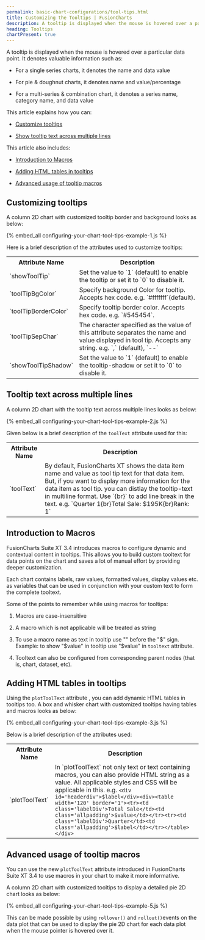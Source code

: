 ```yaml
---
permalink: basic-chart-configurations/tool-tips.html
title: Customizing the Tooltips | FusionCharts
description: A tooltip is displayed when the mouse is hovered over a particular data point. This article talk about customizing the tooltip.
heading: Tooltips
chartPresent: true
---
```


A tooltip is displayed when the mouse is hovered over a particular data point. It denotes valuable information such as:

* For a single series charts, it denotes the name and data value

* For pie & doughnut charts, it denotes name and value/percentage

* For a multi-series & combination chart, it denotes a series name, category name, and data value

This article explains how you can:

* <a href="{{ site.baseurl }}basic-chart-configurations/tool-tips.html#customizing-tooltips">Customize tooltips</a>

* <a href="{{ site.baseurl }}basic-chart-configurations/tool-tips.html#tooltip-text-across-multiple-lines">Show tooltip text across multiple lines</a>

This article also includes:

* <a href="{{ site.baseurl }}basic-chart-configurations/tool-tips.html#introduction-to-macros">Introduction to Macros</a>

* <a href="{{ site.baseurl }}basic-chart-configurations/tool-tips.html#adding-html-tables-in-tooltips">Adding HTML tables in tooltips</a>

* <a href="{{ site.baseurl }}basic-chart-configurations/tool-tips.html#advanced-usage-of-tooltip-macros">Advanced usage of tooltip macros</a>

## Customizing tooltips

A column 2D chart with customized tooltip border and background looks as below:

{% embed_all configuring-your-chart-tool-tips-example-1.js %}

Here is a brief description of the attributes used to customize tooltips:

<table>
  <tr>
    <th>Attribute Name</th>
    <th>Description</th>
  </tr>
  <tr>
    <td>`showToolTip`</td>
    <td>Set the value to `1` (default) to enable the tooltip or set it to `0` to disable it.</td>
  </tr>
  <tr>
    <td>`toolTipBgColor`</td>
    <td>Specify background Color for tooltip. Accepts hex code. e.g. `#fffffff`(default).</td>
  </tr>
  <tr>
    <td>`toolTipBorderColor`</td>
    <td>Specify tooltip border color. Accepts hex code. e.g. `#545454`.</td>
  </tr>
  <tr>
    <td>`toolTipSepChar`</td>
    <td>The character specified as the value of this attribute separates the name and value displayed in tool tip. Accepts any string. e.g. `,` (default), `--`</td>
  </tr>
  <tr>
    <td>`showToolTipShadow`</td>
    <td>Set the value to `1` (default) to enable the tooltip-shadow or set it to `0` to disable it.</td>
  </tr>
</table>


## Tooltip text across multiple lines

A column 2D chart with the tooltip text across multiple lines looks as below:

{% embed_all configuring-your-chart-tool-tips-example-2.js %}

Given below is a brief description of the `toolText` attribute used for this:

<table>
  <tr>
    <th>Attribute Name</th>
    <th>Description</th>
  </tr>
  <tr>
    <td>`toolText`</td>
    <td>By default, FusionCharts XT shows the data item name and value as tool tip text for that data item. But, if you want to display more information for the data item as tool tip. you can distlay the tooltip-text in multiline format. Use `{br}` to add line break in the text. e.g. `Quarter 1{br}Total Sale: $195K{br}Rank: 1` </td>
  </tr>
</table>


## Introduction to Macros

FusionCharts Suite XT 3.4 introduces macros to configure dynamic and contextual content in tooltips. This allows you to build custom tooltext for data points on the chart and saves a lot of manual effort by providing deeper customization.

Each chart contains labels, raw values, formatted values, display values etc. as variables that can be used in conjunction with your custom text to form the complete tooltext.

Some of the points to remember while using macros for tooltips:

1. Macros are case-insensitive

2. A macro which is not applicable will be treated as string

3. To use a macro name as text in tooltip use "\" before the "$" sign. Example: to show "$value" in tooltip use "\$value" in `tooltext` attribute.

4. Tooltext can also be configured from corresponding parent nodes (that is, chart, dataset, etc).

## Adding HTML tables in tooltips

Using the `plotToolText` attribute , you can add dynamic HTML tables in tooltips too. A box and whisker chart with customized tooltips having tables and macros looks as below:

{% embed_all configuring-your-chart-tool-tips-example-3.js %}

Below is a brief description of the attributes used:

<table>
  <tr>
    <th>Attribute Name</th>
    <th>Description</th>
  </tr>
  <tr>
    <td>`plotToolText`</td>
    <td>In `plotToolText` not only text or text containing macros, you can also provide HTML string as a value. All applicable styles and CSS will be applicable in this. e.g.
    <code>&lt;div id='headerdiv'&gt;$label&lt;/div&gt;&lt;div&gt;&lt;table width='120' border='1'&gt;&lt;tr&gt;&lt;td class='labelDiv'&gt;Total Sale&lt;/td&gt;&lt;td class='allpadding'&gt;$value&lt;/td&gt;&lt;/tr&gt;&lt;tr&gt;&lt;td class='labelDiv'&gt;Quarter&lt;/td&gt;&lt;td class='allpadding'&gt;$label&lt;/td&gt;&lt;/tr&gt;&lt;/table&gt;&lt;/div&gt;</code>
    </td>
  </tr>
</table>


## Advanced usage of tooltip macros

You can use the new `plotToolText` attribute introduced in FusionCharts Suite XT 3.4 to use macros in your chart to make it more informative.

A column 2D chart with customized tooltips to display a detailed pie 2D chart looks as below:

{% embed_all configuring-your-chart-tool-tips-example-5.js %}

This can be made possible by using `rollover()` and `rollout()`events on the data plot that can be used to display the pie 2D chart for each data plot when the mouse pointer is hovered over it.





